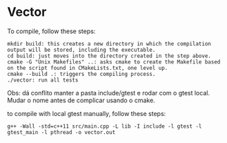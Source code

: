 # Vector





To compile, follow these steps:

    mkdir build: this creates a new directory in which the compilation output will be stored, including the executable.
    cd build: just moves into the directory created in the step above.
    cmake -G "Unix Makefiles" ..: asks cmake to create the Makefile based on the script found in CMakeLists.txt, one level up.
    cmake --build .: triggers the compiling process.
    ./vector: run all tests


Obs: dá conflito manter a pasta include/gtest e rodar com o gtest local. Mudar o nome antes de complicar usando o cmake.

to compile with local gtest manually, follow these steps:

	g++ -Wall -std=c++11 src/main.cpp -L lib -I include -l gtest -l gtest_main -l pthread -o vector.out
